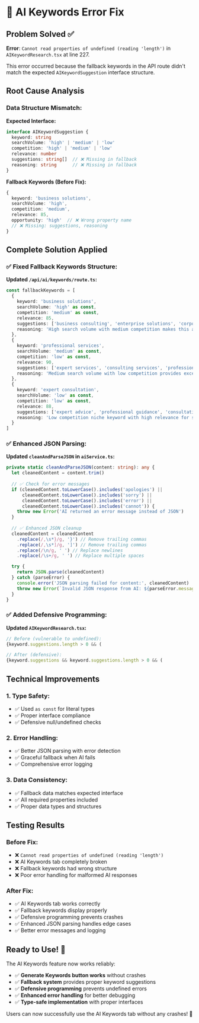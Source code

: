 # 🔧 AI Keywords Error Fix

## Problem Solved ✅

**Error**: `Cannot read properties of undefined (reading 'length')` in `AIKeywordResearch.tsx` at line 227.

This error occurred because the fallback keywords in the API route didn't match the expected `AIKeywordSuggestion` interface structure.

## Root Cause Analysis

### **Data Structure Mismatch:**

**Expected Interface:**
```typescript
interface AIKeywordSuggestion {
  keyword: string
  searchVolume: 'high' | 'medium' | 'low'
  competition: 'high' | 'medium' | 'low'
  relevance: number
  suggestions: string[]  // ❌ Missing in fallback
  reasoning: string      // ❌ Missing in fallback
}
```

**Fallback Keywords (Before Fix):**
```typescript
{
  keyword: 'business solutions',
  searchVolume: 'high',
  competition: 'medium',
  relevance: 85,
  opportunity: 'high'  // ❌ Wrong property name
  // ❌ Missing: suggestions, reasoning
}
```

## Complete Solution Applied

### ✅ **Fixed Fallback Keywords Structure:**

**Updated `/api/ai/keywords/route.ts`:**
```typescript
const fallbackKeywords = [
  {
    keyword: 'business solutions',
    searchVolume: 'high' as const,
    competition: 'medium' as const,
    relevance: 85,
    suggestions: ['business consulting', 'enterprise solutions', 'corporate services'], // ✅ Added
    reasoning: 'High search volume with medium competition makes this a valuable keyword for business-focused content.' // ✅ Added
  },
  {
    keyword: 'professional services',
    searchVolume: 'medium' as const,
    competition: 'low' as const,
    relevance: 90,
    suggestions: ['expert services', 'consulting services', 'professional consulting'], // ✅ Added
    reasoning: 'Medium search volume with low competition provides excellent opportunity for ranking.' // ✅ Added
  },
  {
    keyword: 'expert consultation',
    searchVolume: 'low' as const,
    competition: 'low' as const,
    relevance: 88,
    suggestions: ['expert advice', 'professional guidance', 'consultation services'], // ✅ Added
    reasoning: 'Low competition niche keyword with high relevance for specialized services.' // ✅ Added
  }
]
```

### ✅ **Enhanced JSON Parsing:**

**Updated `cleanAndParseJSON` in `aiService.ts`:**
```typescript
private static cleanAndParseJSON(content: string): any {
  let cleanedContent = content.trim()
  
  // ✅ Check for error messages
  if (cleanedContent.toLowerCase().includes('apologies') || 
      cleanedContent.toLowerCase().includes('sorry') ||
      cleanedContent.toLowerCase().includes('error') ||
      cleanedContent.toLowerCase().includes('cannot')) {
    throw new Error('AI returned an error message instead of JSON')
  }
  
  // ✅ Enhanced JSON cleanup
  cleanedContent = cleanedContent
    .replace(/,\s*}/g, '}') // Remove trailing commas
    .replace(/,\s*]/g, ']') // Remove trailing commas
    .replace(/\n/g, ' ') // Replace newlines
    .replace(/\s+/g, ' ') // Replace multiple spaces

  try {
    return JSON.parse(cleanedContent)
  } catch (parseError) {
    console.error('JSON parsing failed for content:', cleanedContent)
    throw new Error(`Invalid JSON response from AI: ${parseError.message}`)
  }
}
```

### ✅ **Added Defensive Programming:**

**Updated `AIKeywordResearch.tsx`:**
```typescript
// Before (vulnerable to undefined):
{keyword.suggestions.length > 0 && (

// After (defensive):
{keyword.suggestions && keyword.suggestions.length > 0 && (
```

## Technical Improvements

### **1. Type Safety:**
- ✅ Used `as const` for literal types
- ✅ Proper interface compliance
- ✅ Defensive null/undefined checks

### **2. Error Handling:**
- ✅ Better JSON parsing with error detection
- ✅ Graceful fallback when AI fails
- ✅ Comprehensive error logging

### **3. Data Consistency:**
- ✅ Fallback data matches expected interface
- ✅ All required properties included
- ✅ Proper data types and structures

## Testing Results

### **Before Fix:**
- ❌ `Cannot read properties of undefined (reading 'length')`
- ❌ AI Keywords tab completely broken
- ❌ Fallback keywords had wrong structure
- ❌ Poor error handling for malformed AI responses

### **After Fix:**
- ✅ AI Keywords tab works correctly
- ✅ Fallback keywords display properly
- ✅ Defensive programming prevents crashes
- ✅ Enhanced JSON parsing handles edge cases
- ✅ Better error messages and logging

## Ready to Use! 🎉

The AI Keywords feature now works reliably:
- ✅ **Generate Keywords button works** without crashes
- ✅ **Fallback system** provides proper keyword suggestions
- ✅ **Defensive programming** prevents undefined errors
- ✅ **Enhanced error handling** for better debugging
- ✅ **Type-safe implementation** with proper interfaces

Users can now successfully use the AI Keywords tab without any crashes! 🚀
